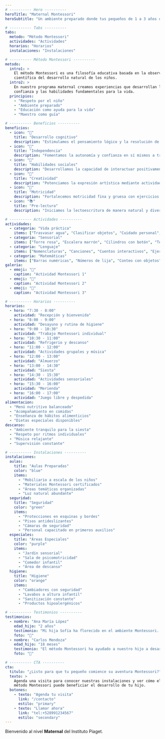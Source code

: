 ```yaml
---
# ---------- Hero ----------
heroTitle: "Maternal Montessori"
heroSubtitle: "Un ambiente preparado donde tus pequeños de 1 a 3 años desarrollan su potencial con el método Montessori"

# ---------- Tabs ----------
tabs:
  metodo: "Método Montessori"
  actividades: "Actividades"
  horarios: "Horarios"
  instalaciones: "Instalaciones"

# ---------- Método Montessori ----------
metodo:
  intro1: >
    El método Montessori es una filosofía educativa basada en la observación
    científica del desarrollo natural de los niños.
  intro2: >
    En nuestro programa maternal creamos experiencias que desarrollan la
    confianza y las habilidades fundamentales para la vida.
  principios:
    - "Respeto por el niño"
    - "Ambiente preparado"
    - "Educación como ayuda para la vida"
    - "Maestro como guía"

# ---------- Beneficios ----------
beneficios:
  - icon: "🧠"
    title: "Desarrollo cognitivo"
    description: "Estimulamos el pensamiento lógico y la resolución de problemas desde temprana edad"
  - icon: "🤝"
    title: "Independencia"
    description: "Fomentamos la autonomía y confianza en sí mismos a través de actividades dirigidas"
  - icon: "👥"
    title: "Habilidades sociales"
    description: "Desarrollamos la capacidad de interactuar positivamente con otros niños y adultos"
  - icon: "🎨"
    title: "Creatividad"
    description: "Potenciamos la expresión artística mediante actividades lúdicas"
  - icon: "🏃"
    title: "Motricidad"
    description: "Fortalecemos motricidad fina y gruesa con ejercicios especializados"
  - icon: "📚"
    title: "Pre-lectura"
    description: "Iniciamos la lectoescritura de manera natural y divertida"

# ---------- Actividades ----------
actividades:
  - categoria: "Vida práctica"
    items: ["Trasvasar agua", "Clasificar objetos", "Cuidado personal", "Preparación de alimentos simples"]
  - categoria: "Sensorial"
    items: ["Torre rosa", "Escalera marrón", "Cilindros con botón", "Telas y texturas"]
  - categoria: "Lenguaje"
    items: ["Nomenclaturas", "Canciones", "Cuentos interactivos", "Ejercicios de pronunciación"]
  - categoria: "Matemáticas"
    items: ["Barras numéricas", "Números de lija", "Conteo con objetos", "Formas geométricas"]
galeria:
  - emoji: "👶"
    caption: "Actividad Montessori 1"
  - emoji: "👶"
    caption: "Actividad Montessori 2"
  - emoji: "👶"
    caption: "Actividad Montessori 3"

# ---------- Horarios ----------
horarios:
  - hora: "7:30 - 8:00"
    actividad: "Recepción y bienvenida"
  - hora: "8:00 - 9:00"
    actividad: "Desayuno y rutina de higiene"
  - hora: "9:00 - 10:30"
    actividad: "Trabajo Montessori individual"
  - hora: "10:30 - 11:00"
    actividad: "Refrigerio y descanso"
  - hora: "11:00 - 12:00"
    actividad: "Actividades grupales y música"
  - hora: "12:00 - 13:00"
    actividad: "Almuerzo"
  - hora: "13:00 - 14:30"
    actividad: "Siesta"
  - hora: "14:30 - 15:30"
    actividad: "Actividades sensoriales"
  - hora: "15:30 - 16:00"
    actividad: "Merienda"
  - hora: "16:00 - 17:00"
    actividad: "Juego libre y despedida"
alimentacion:
  - "Menú nutritivo balanceado"
  - "Acompañamiento en comidas"
  - "Enseñanza de hábitos alimenticios"
  - "Dietas especiales disponibles"
descanso:
  - "Ambiente tranquilo para la siesta"
  - "Respeto por ritmos individuales"
  - "Música relajante"
  - "Supervisión constante"

# ---------- Instalaciones ----------
instalaciones:
  aulas:
    title: "Aulas Preparadas"
    color: "blue"
    items:
      - "Mobiliario a escala de los niños"
      - "Materiales Montessori certificados"
      - "Áreas temáticas organizadas"
      - "Luz natural abundante"
  seguridad:
    title: "Seguridad"
    color: "green"
    items:
      - "Protecciones en esquinas y bordes"
      - "Pisos antideslizantes"
      - "Cámaras de seguridad"
      - "Personal capacitado en primeros auxilios"
  especiales:
    title: "Áreas Especiales"
    color: "purple"
    items:
      - "Jardín sensorial"
      - "Sala de psicomotricidad"
      - "Comedor infantil"
      - "Área de descanso"
  higiene:
    title: "Higiene"
    color: "orange"
    items:
      - "Cambiadores con seguridad"
      - "Lavabos a altura infantil"
      - "Sanitización constante"
      - "Productos hipoalergénicos"

# ---------- Testimonios ----------
testimonios:
  - nombre: "Ana María López"
    edad_hijo: "2 años"
    testimonio: "Mi hija Sofía ha florecido en el ambiente Montessori. Su independencia y confianza han crecido enormemente."
    foto: "👩"
  - nombre: "Carlos Mendoza"
    edad_hijo: "18 meses"
    testimonio: "El método Montessori ha ayudado a nuestro hijo a desarrollar habilidades que no esperábamos ver tan temprano."
    foto: "👨"

# ---------- CTA ----------
cta:
  titulo: "¿Listo para que tu pequeño comience su aventura Montessori?"
  texto: >
    Agenda una visita para conocer nuestras instalaciones y ver cómo el
    método Montessori puede beneficiar el desarrollo de tu hijo.
  botones:
    - texto: "Agenda tu visita"
      link: "/contacto"
      estilo: "primary"
    - texto: "Llamar ahora"
      link: "tel:+528991234567"
      estilo: "secondary"
---
```


Bienvenido al nivel **Maternal** del Instituto Piaget.

